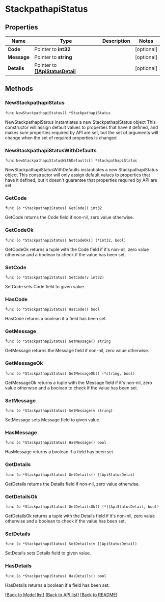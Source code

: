 # StackpathapiStatus

## Properties

Name | Type | Description | Notes
------------ | ------------- | ------------- | -------------
**Code** | Pointer to **int32** |  | [optional] 
**Message** | Pointer to **string** |  | [optional] 
**Details** | Pointer to [**[]ApiStatusDetail**](apiStatusDetail.md) |  | [optional] 

## Methods

### NewStackpathapiStatus

`func NewStackpathapiStatus() *StackpathapiStatus`

NewStackpathapiStatus instantiates a new StackpathapiStatus object
This constructor will assign default values to properties that have it defined,
and makes sure properties required by API are set, but the set of arguments
will change when the set of required properties is changed

### NewStackpathapiStatusWithDefaults

`func NewStackpathapiStatusWithDefaults() *StackpathapiStatus`

NewStackpathapiStatusWithDefaults instantiates a new StackpathapiStatus object
This constructor will only assign default values to properties that have it defined,
but it doesn't guarantee that properties required by API are set

### GetCode

`func (o *StackpathapiStatus) GetCode() int32`

GetCode returns the Code field if non-nil, zero value otherwise.

### GetCodeOk

`func (o *StackpathapiStatus) GetCodeOk() (*int32, bool)`

GetCodeOk returns a tuple with the Code field if it's non-nil, zero value otherwise
and a boolean to check if the value has been set.

### SetCode

`func (o *StackpathapiStatus) SetCode(v int32)`

SetCode sets Code field to given value.

### HasCode

`func (o *StackpathapiStatus) HasCode() bool`

HasCode returns a boolean if a field has been set.

### GetMessage

`func (o *StackpathapiStatus) GetMessage() string`

GetMessage returns the Message field if non-nil, zero value otherwise.

### GetMessageOk

`func (o *StackpathapiStatus) GetMessageOk() (*string, bool)`

GetMessageOk returns a tuple with the Message field if it's non-nil, zero value otherwise
and a boolean to check if the value has been set.

### SetMessage

`func (o *StackpathapiStatus) SetMessage(v string)`

SetMessage sets Message field to given value.

### HasMessage

`func (o *StackpathapiStatus) HasMessage() bool`

HasMessage returns a boolean if a field has been set.

### GetDetails

`func (o *StackpathapiStatus) GetDetails() []ApiStatusDetail`

GetDetails returns the Details field if non-nil, zero value otherwise.

### GetDetailsOk

`func (o *StackpathapiStatus) GetDetailsOk() (*[]ApiStatusDetail, bool)`

GetDetailsOk returns a tuple with the Details field if it's non-nil, zero value otherwise
and a boolean to check if the value has been set.

### SetDetails

`func (o *StackpathapiStatus) SetDetails(v []ApiStatusDetail)`

SetDetails sets Details field to given value.

### HasDetails

`func (o *StackpathapiStatus) HasDetails() bool`

HasDetails returns a boolean if a field has been set.


[[Back to Model list]](../README.md#documentation-for-models) [[Back to API list]](../README.md#documentation-for-api-endpoints) [[Back to README]](../README.md)


